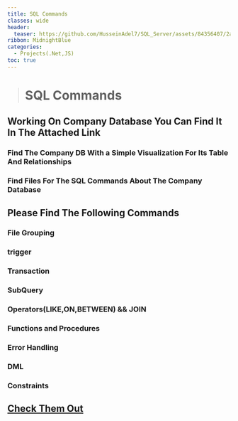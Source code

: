 ```yaml
---
title: SQL Commands
classes: wide
header:
  teaser: https://github.com/HusseinAdel7/SQL_Server/assets/84356407/2a1d7a1c-7260-4228-81a3-06ad44469075
ribbon: MidnightBlue
categories:
  - Projects(.Net,JS)
toc: true
---
```



> # SQL Commands
## Working On Company Database You Can Find It In The Attached Link
### Find The Company DB With a Simple Visualization For Its Table And Relationships
### Find Files For The SQL Commands About The Company Database 
## Please Find The Following Commands 
### File Grouping
### trigger
### Transaction
### SubQuery
### Operators(LIKE,ON,BETWEEN) && JOIN
### Functions and Procedures
### Error Handling
### DML
### Constraints


## [Check Them Out ](https://github.com/HusseinAdel7/SQL_Server)
